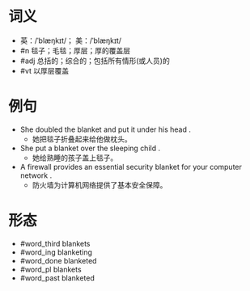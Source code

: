 # 词义
- 英：/ˈblæŋkɪt/； 美：/ˈblæŋkɪt/
- #n 毯子；毛毯；厚层；厚的覆盖层
- #adj 总括的；综合的；包括所有情形(或人员)的
- #vt 以厚层覆盖
# 例句
- She doubled the blanket and put it under his head .
	- 她把毯子折叠起来给他做枕头。
- She put a blanket over the sleeping child .
	- 她给熟睡的孩子盖上毯子。
- A firewall provides an essential security blanket for your computer network .
	- 防火墙为计算机网络提供了基本安全保障。
# 形态
- #word_third blankets
- #word_ing blanketing
- #word_done blanketed
- #word_pl blankets
- #word_past blanketed
